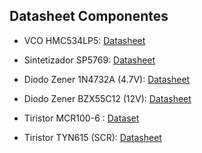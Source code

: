 ## Datasheet Componentes
- VCO HMC534LP5: [Datasheet](https://www.analog.com/media/en/technical-documentation/data-sheets/hmc534.pdf)

- Sintetizador SP5769: [Datasheet](https://www.alldatasheet.com/datasheet-pdf/view/77217/MITEL/SP5769.html)

- Diodo Zener 1N4732A (4.7V): [Datasheet](https://www.alldatasheet.com/datasheet-pdf/view/58834/DIODES/1N4733A.html) 

- Diodo Zener BZX55C12 (12V): [Datasheet](https://www.vishay.com/docs/85604/bzx55.pdf)

- Tiristor MCR100-6 : [Dataset](https://www.alldatasheet.com/datasheet-pdf/view/888541/SEMTECH_ELEC/MCR100-6.html)

- Tiristor TYN615 (SCR): [Datasheet](https://www.alldatasheet.es/datasheet-pdf/view/25111/STMICROELECTRONICS/TYN612.html)